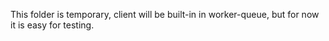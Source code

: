 This folder is temporary, client will be built-in in worker-queue, but for now it is easy for testing.

